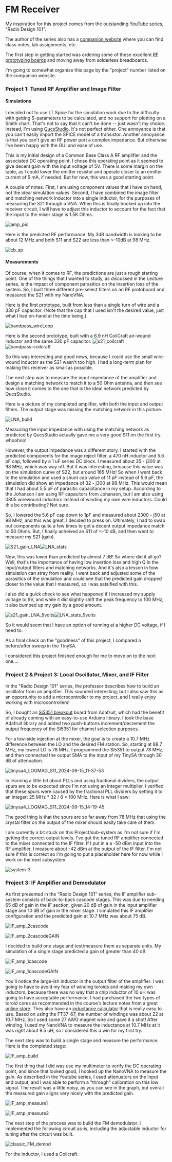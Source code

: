 # FM Receiver
My inspiration for this project comes from the outstanding [YouTube series](https://www.youtube.com/watch?v=r_p7AHsSOdw&list=PL9Ox3wpnB0kqekAyz6blg4YdvoEMoJNJY), "Radio Design 101". 

The author of the series also has a [companion website](https://ecefiles.org/rf-design/) where you can find class notes, lab assignments, etc. 

The first step in getting started was ordering some of these excellent [RF prototyping boards](https://github.com/maelh/radio-frequency-prototype-boards/tree/main) and moving away from solderless breadboards. 

I'm going to somewhat organize this page by the "project" number listed on the companion website. 

### Project 1: Tuned RF Amplifier and Image Filter 

#### Simulations
I decided not to use LT Spice for the simulation work due to the difficulty with getting S-parameters to be calculated, and no support for plotting on a Smith chart. That's not to say that it can't be done -- just wasn't my choice. Instead, I'm using [QucsStudio](https://qucsstudio.de/). It's not perfect either. One annoyance is that you can't easily import the SPICE model of a transistor. Another annoyance is that you can't give an RF power port a complex impedance. But otherwise I've been happy with the GUI and ease of use. 

This is my initial design of a Common Base Class A RF amplifier and the associated DC operating point. I chose this operating point as it seemed to give decent gain with the input voltage of 5V. There is some margin on the table, as I could lower the emitter resistor and operate closer to an emitter current of 5 mA, if needed. But for now, this was a good starting point. 

A couple of notes. First, I am using component values that I have on hand, not the ideal simulation values. Second, I have combined the image filter and matching network inductor into a single inductor, for the purposes of measuring the S21 through a VNA. When this is finally hooked up into the receiver circuit, I will have to adjust this inductor to account for the fact that the input to the mixer stage is 1.5K Ohms. 

![amp_pic](https://github.com/user-attachments/assets/c6208826-0576-438f-9626-4b769f2b1177)

Here is the predicted RF performance. My 3dB bandwidth is looking to be about 12 MHz and both S11 and S22 are less than <-10dB at 98 MHz. 

![cb_sp](https://github.com/user-attachments/assets/ea8e3433-f29e-4b43-9fb9-d4d434598a3f)

#### Measurements

Of course, when it comes to RF, the predictions are just a rough starting point. One of the things that I wanted to study, as discussed in the Lecture series, is the impact of component parasitics on the insertion loss of the system. So, I built three different pre-select filters on an RF protoboard and measured the S21 with my NanoVNA. 

Here is the first prototype, built from less than a single turn of wire and a 330 pF capacitor. (Note that the cap that I used isn't the desired value, just what I had on-hand at the time being.) 

![bandpass_wireLoop](https://github.com/user-attachments/assets/7d437fbc-9ab3-40a2-aec2-6737f56e5a0f)

Here is the second prototype, built with a 6.9 nH CoilCraft air-wound inductor and the same 330 pF capacitor. 
![s21_coilcraft](https://github.com/user-attachments/assets/ddb52d55-6664-4de4-a05b-77f7c6b50832)
![bandpass-coilcraft](https://github.com/user-attachments/assets/355d9337-8e47-4b52-92e7-ec24140f006e)

So this was interesting and good news, because I could use the small wire-wound inductor as the S21 wasn't too high. I had a long-term plan for making this receiver as small as possible. 

The next step was to measure the input impedance of the amplifier and design a matching network to match it to a 50 Ohm antenna, and then see how close it comes to the one that is the ideal network predicted by QucsStudio. 

Here is a picture of my completed amplifier, with both the input and output filters. The output stage was missing the matching network in this picture. 

![LNA_build](https://github.com/user-attachments/assets/3981b2d6-12e8-4046-a1b7-8b36666e4b59)

Measuring the input impedance with using the matching network as predicted by QucsStudio actually gave me a very good S11 on the first try. whoohoo! 

However, the output impedance was a different story. I started with the predicted components for the image reject filter, a 470 nH inductor and 5.6 pF cap, followed by a 1 uF series DC block. I measured about 35 - j300 at 98 MHz, which was way off. But it was interesting, because this value was on the simulation curve of S22, but around 165 MHz! So when I went back to the simulation and used a shunt cap value of 11 pF instead of 5.6 pF, the simulation did show an impedance of 32 - j300 at 98 MHz. This would mean that I had about 5.5 pF of parasitic capacitance in my setup. According to the Johanson  I am using RF capacitors from Johanson, but I am also using 0805 wirewound inductors instead of winding my own wire inductors. Could this be contributing? Not sure.  

So, I lowered the 5.6 pF cap down to 1pF and measured about 2300 - j50 at 98 MHz, and this was great. I decided to press on.  Ultimately, I had to swap out components quite a few times to get a decent output impedance match to 50 Ohms. But, I finally acheived an S11 of <-10 dB, and then went to measure my S21 (gain). 

![S21_gain_LNA](https://github.com/user-attachments/assets/17ec4d67-71d9-409c-b228-4ae40ed6f91e)![LNA_stats](https://github.com/user-attachments/assets/b60f5bd1-3531-45fa-9582-5648ce5ea764)


Now, this was lower than predicted by almost 7 dB! So where did it all go? Well, that's the importance of having low insertion loss and high Q in the input/output filters and matching networks. And it's also a lesson in how simulation can stray from reality. I went back and adjusted some of the parasitics of the simulation and could see that the predicted gain dropped closer to the value that I measured, so i was satsified with this. 

I also did a quick check to see what happened if I increased my supply voltage to 9V, and while it did slightly shift the peak frequency to 100 MHz, it also bumped up my gain by a good amount. 

![s21_gain_LNA_9volts](https://github.com/user-attachments/assets/bd9963e9-63d7-48d5-a095-4219cc0c9f71)![LNA_stats_9volts](https://github.com/user-attachments/assets/3b249d8e-761c-4d53-91a9-b114b74227d3)

So it would seem that I have an option of running at a higher DC voltage, if I need to. 

As a final check on the "goodness" of this project, I compared a before/after sweep in the TinySA. 

I considered this project finished enough for me to move on to the next one....


### Project 2 & Project 3: Local Oscillator, Mixer, and IF Filter

In the "Radio Design 101" series, the professor describes how to build an oscillator from an amplifier. This sounded interesting; but I also saw this as an opportunity to add a microcontroller to my project, and I really enjoy working with microcontrollers! 

So, I bought an [Si5351 breakout](https://learn.adafruit.com/adafruit-si5351-clock-generator-breakout) board from Adafruit, which had the benefit of already coming with an easy-to-use Arduino library.  I took the base Adafruit library and added two push-buttons increment/decrement the output frequency of the Si5351 for channel selection purposes. 

For a low-side injection at the mixer, the goal is to create a 10.7 MHz difference between the LO and the desired FM station. So, starting at 88.7 MHz, my lowest LO is 78 MHz. I programmed the Si5351 to output 78 MHz, and then connected the output SMA to the input of my TinySA through 30 dB of attenuation. 

![tinysa4_LOGMAG_S11_2024-09-15_11-37-53](https://github.com/user-attachments/assets/385cf971-ec32-40af-a03c-ecc6fb97fe11)

In learning a little bit about PLLs and using fractional dividers, the output spurs are to be expected since I'm not using an integer multiplier.  I verified that these spurs were caused by the fractional PLL dividers by setting it to an integer: 25 MHz * 32 / 8 = 100 MHz. Here is what I saw: 

![tinysa4_LOGMAG_S11_2024-09-15_14-19-45](https://github.com/user-attachments/assets/16f9bf0f-4bbc-41b4-992f-872e66abd41c)

The good thing is that the spurs are so far away from 78 MHz that using the crystal filter on the output of the mixer should easily take care of them.

I am currently a bit stuck on this Project/sub-system as I'm not sure if I'm getting the correct output levels. I've got the tuned RF amplifier connected to the mixer connected to the IF filter. If I put in a a -50 dBm input into the RF amplifier, I measure about -42 dBm at the output of the IF filter. I'm not sure if this is correct so I'm going to put a placeholder here for now while I work on the next subsystem. 

![system-3](https://github.com/user-attachments/assets/ce3773eb-7625-423b-a728-a7f2760079c0)


### Project 3: IF Amplifier and Demodulator

As first presented in the "Radio Design 101" series, the IF amplifier sub-system consists of back-to-back cascode stages. This was due to needing 65 dB of gain in the IF section, given 20 dB of gain in the input amplifier stage and 10 dB of gain in the mixer stage. I simulated this IF amplifier configuration and the predicted gain at 10.7 MHz was about 75 dB. 

![IF_amp_2cascode](https://github.com/user-attachments/assets/c97fe861-303a-4e02-9e09-8150d350272d)

![IF_amp_2cascodeGAIN](https://github.com/user-attachments/assets/6761e223-7c60-4551-9a06-a77143e4a943)

I decided to build one stage and test/measure them as separate units. My simulation of a single stage predicted a gain of greater than 40 dB. 

![IF_amp_1cascode](https://github.com/user-attachments/assets/f0be605c-313c-416b-8e14-cbd1fd38f495)

![IF_amp_1cascodeGAIN](https://github.com/user-attachments/assets/c1db2135-71f5-470b-b966-3b44606fb95f)

You'll notice the large-ish inductor in the output filter of the amplifier. I was going to have to avoid my fear of winding toroids and making my own inductors, because there was no way that a chip inductor of 10 uH was going to have acceptable performance. I had purchased the two types of toroid cores as recommended in the course's lecture notes from a great [online store](https://kitsandparts.com/). They also have an [inductance calculator](http://toroids.info/) that is really easy to use. Based on using the FT37-67, the number of windings was about 22 at 10.7 MHz. So I used some 27 AWG magnet wire and gave it a shot! After winding, I used my NanoVNA to measure the inductance at 10.7 MHz at it was right about 9.5 uH, so I considered this a win for my first try. 

The next step was to build a single stage and measure the performance. Here is the completed stage: 

![IF_amp_build](https://github.com/user-attachments/assets/42749395-5ab4-4a99-b63b-43fe67bebe2e)

The first thing that I did was use my multimeter to verify the DC operating point, and since that looked good, I hooked up the NanoVNA to measure the gain. As described in the Youtube series, I used attenuators on the input and output, and I was able to perform a "through" calibration on this low signal. The result was a little noisy, as you can see in the graph, but overall the measured gain aligns very nicely with the predicted gain. 

![IF_amp_measure1](https://github.com/user-attachments/assets/61dbc3b4-1205-462f-8f14-1b8d8a31d4d9)

![IF_amp_measure2](https://github.com/user-attachments/assets/22f879d1-dcbd-4d83-b3ff-3d54bd9c93f6)

The next step of the process was to build the FM demodulator. I implemented the following circuit as-is, including the adjustable inductor for tuning after the circuit was built. 

![classic_FM_demod](https://github.com/user-attachments/assets/fd58d572-3f7a-4dc2-a5ea-9cfcefce81ef)

For the inductor, I used a Coilcraft. 

